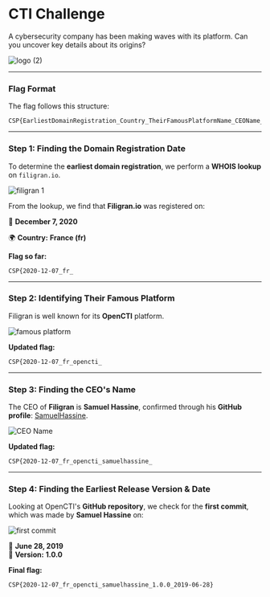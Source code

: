 # **CTI Challenge**  

A cybersecurity company has been making waves with its platform. Can you uncover key details about its origins?  

![logo (2)](https://github.com/user-attachments/assets/76416769-c9e5-496a-8cfa-393130a4e6de)

---

### **Flag Format**  

The flag follows this structure:  

```
CSP{EarliestDomainRegistration_Country_TheirFamousPlatformName_CEOName_EarliestReleaseAvailableVersion_EarliestReleaseAvailableDate}
```

---

### **Step 1: Finding the Domain Registration Date**  

To determine the **earliest domain registration**, we perform a **WHOIS lookup** on `filigran.io`.  

![filigran 1](https://github.com/user-attachments/assets/8fb9d4c1-7564-4eee-9f10-4083aa8e8d6b)

From the lookup, we find that **Filigran.io** was registered on:  

📅 **December 7, 2020**  

🌍 **Country:** **France (fr)**  

**Flag so far:**  
```
CSP{2020-12-07_fr_
```

---

### **Step 2: Identifying Their Famous Platform**  

Filigran is well known for its **OpenCTI** platform.  

![famous platform](https://github.com/user-attachments/assets/25c5f720-930e-457b-a0be-7962c62b5cdf)


**Updated flag:**  
```
CSP{2020-12-07_fr_opencti_
```

---

### **Step 3: Finding the CEO's Name**  

The CEO of **Filigran** is **Samuel Hassine**, confirmed through his **GitHub profile**: [SamuelHassine](https://github.com/SamuelHassine).  

![CEO Name](https://github.com/user-attachments/assets/38bf4682-fd62-4d8a-9702-b86a8b544db8)


**Updated flag:**  
```
CSP{2020-12-07_fr_opencti_samuelhassine_
```

---

### **Step 4: Finding the Earliest Release Version & Date**  

Looking at OpenCTI's **GitHub repository**, we check for the **first commit**, which was made by **Samuel Hassine** on:  

![first commit](https://github.com/user-attachments/assets/0dd8d21b-174a-47bc-83e4-d3c4774de620)




📅 **June 28, 2019**  
🔢 **Version:** **1.0.0**  

**Final flag:**  
```
CSP{2020-12-07_fr_opencti_samuelhassine_1.0.0_2019-06-28}
```
